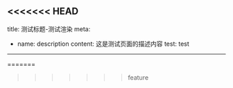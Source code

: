 <<<<<<< HEAD
---
title: 测试标题-测试渲染
meta:
  - name: description
    content: 这是测试页面的描述内容
test: test
---
<Container class="h-40px" >
=======

>>>>>>> feature


<script setup lang="ts" >
const items = [
'https://class.imooc.com/static/module/marketpage2020/img/intro/fe2023/tab-swiper1.png',
"https://class.imooc.com/static/module/marketpage2020/img/intro/fe2023/tab-swiper4.png"
]
</script>


<ImageSwiper height="500px"   :images="items" :titles="['测试标题','1']" ></ImageSwiper>
